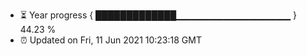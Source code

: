 - ⏳ Year progress { █████████████▁▁▁▁▁▁▁▁▁▁▁▁▁▁▁▁▁ } 44.23 %
- ⏰ Updated on Fri, 11 Jun 2021 10:23:18 GMT

